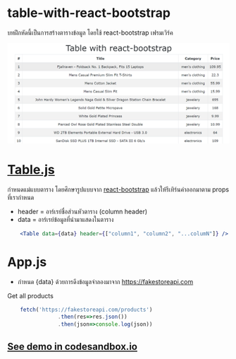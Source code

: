 # table-with-react-bootstrap
บทฝึกหัดนี้เป็นการสร้างตารางข้อมูล โดยใช้ react-bootstrap เฟรมเวิร์ค

<img src="https://github.com/Komsan74/react-bootstrap-table/blob/main/assets/react-bootstrap-table.PNG" width="600px"/>

# [Table.js](https://github.com/Komsan74/react-bootstrap-table/blob/main/src/component/Table.js)
กำหนดแม่แบบตาราง โดยศึกษารูปแบบจาก [react-bootstrap](https://react-bootstrap.github.io/components/table/) 
แล้วให้รีเทิร์นค่าออกมาตาม props ที่เรากำหนด
- header = อาร์เรย์ชื่อส่วนหัวตาราง (column header)
- data = อาร์เรย์ข้อมูลที่นำมาแสดงในตาราง
```jsx
    <Table data={data} header={["column1", "column2", "...columN"]} />
```

# App.js
- กำหนด {data} ด้วยการดึงข้อมูลจำลองมาจาก https://fakestoreapi.com

Get all products
```jsx
    fetch('https://fakestoreapi.com/products')
                .then(res=>res.json())
                .then(json=>console.log(json))
```

## [See demo in codesandbox.io](https://codesandbox.io/s/github/Komsan74/react-bootstrap-table)
